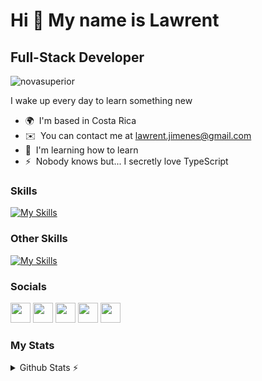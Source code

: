 Hi 👋 My name is Lawrent
========================

Full-Stack Developer
--------------------
<p align="left"> <img src="https://komarev.com/ghpvc/?username=novasuperior&label=Profile%20views&color=0e75b6&style=flat" alt="novasuperior" /> </p>

I wake up every day to learn something new

* 🌍  I'm based in Costa Rica
* ✉️  You can contact me at [lawrent.jimenes@gmail.com](mailto:lawrent.jimenes@gmail.com)
* 🧠  I'm learning how to learn
* ⚡  Nobody knows but... I secretly love TypeScript

### Skills

[![My Skills](https://skillicons.dev/icons?i=fastapi,js,html,css,sass,py,flask,mysql,mongodb,express,react,angular,nodejs,git)](https://skillicons.dev)

### Other Skills

[![My Skills](https://skillicons.dev/icons?i=vscode,neovim,github,vite,linux)](https://skillicons.dev)

### Socials

<p align="left"> <a href="https://discord.com/users/Nova_Superior#0771" target="_blank" rel="noreferrer"><img src="https://raw.githubusercontent.com/danielcranney/readme-generator/main/public/icons/socials/discord.svg" width="32" height="32" /></a> <a href="https://www.github.com/novasuperior" target="_blank" rel="noreferrer"><img src="https://raw.githubusercontent.com/danielcranney/readme-generator/main/public/icons/socials/github-dark.svg" width="32" height="32" /></a> <a href="https://www.linkedin.com/in/lawrent-umaña-93ab57233/" target="_blank" rel="noreferrer"><img src="https://raw.githubusercontent.com/danielcranney/readme-generator/main/public/icons/socials/linkedin.svg" width="32" height="32" /></a> <a href="https://www.stackoverflow.com/users/18970891/nova-superior" target="_blank" rel="noreferrer"><img src="https://raw.githubusercontent.com/danielcranney/readme-generator/main/public/icons/socials/stackoverflow.svg" width="32" height="32" /></a> <a href="https://www.twitter.com/nova_superior_" target="_blank" rel="noreferrer"><img src="https://raw.githubusercontent.com/danielcranney/readme-generator/main/public/icons/socials/twitter.svg" width="32" height="32" /></a></p>

### My Stats
<details>
  <summary>Github Stats ⚡</summary>
  
  <a href="#">![Github stats](https://github-readme-stats.vercel.app/api?username=lawrent-yamil&theme=blueberry&count_private=true&hide_border=true&line_height=20)</a>
  <a href="#">![Top Langs](https://github-readme-stats.vercel.app/api/top-langs/?username=lawrent-yamil&layout=compact&theme=blueberry&count_private=true&hide_border=true)</a>
</details>
